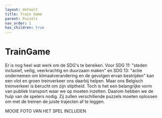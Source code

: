 ```yaml
---
layout: default
title: Train Game
parent: Puzzels
nav_order: 1
has_children: true
---
```

# TrainGame
     
Er is nog heel wat werk om de SDG's te bereiken. Voor SDG 11: "steden inclusief, veilig, veerkrachtig en duurzaam maken" en SDG 13: "actie ondernemen om klimaatverandering en de gevolgen ervan bestrijden" kan een vlot en groen treinverkeer ons daarbij helpen. Maar ons Belgisch treinverkeer is berucht om zijn stiptheid. Toch is het een belangrijke vorm van publiek transport waar we op moeten inzetten. Daarom hebben we de hulp van de spelers nodig. Zij zullen verschillende puzzels moeten oplossen om met de treinen de juiste trajecten af te leggen.

MOOIE FOTO VAN HET SPEL INCLUDEN



